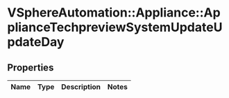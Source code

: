 # VSphereAutomation::Appliance::ApplianceTechpreviewSystemUpdateUpdateDay

## Properties
Name | Type | Description | Notes
------------ | ------------- | ------------- | -------------


